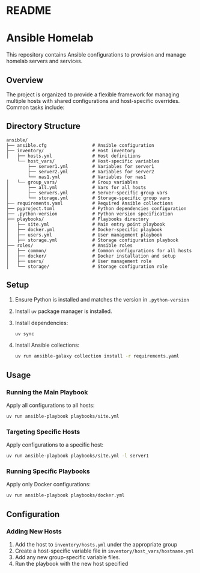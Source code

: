 # README

# Ansible Homelab

This repository contains Ansible configurations to provision and manage homelab servers and services.

## Overview

The project is organized to provide a flexible framework for managing multiple hosts with shared configurations and host-specific overrides. Common tasks include:

## Directory Structure

```
ansible/
├── ansible.cfg                 # Ansible configuration
├── inventory/                  # Host inventory
│   ├── hosts.yml               # Host definitions
    └── host_vars/              # Host-specific variables
        ├── server1.yml         # Variables for server1
        ├── server2.yml         # Variables for server2
        └── nas1.yml            # Variables for nas1
│   └── group_vars/             # Group variables
│       ├── all.yml             # Vars for all hosts
│       ├── servers.yml         # Server-specific group vars
│       └── storage.yml         # Storage-specific group vars
├── requirements.yaml           # Required Ansible collections
├── pyproject.toml              # Python dependencies configuration
├── .python-version             # Python version specification
├── playbooks/                  # Playbooks directory
│   ├── site.yml                # Main entry point playbook
│   ├── docker.yml              # Docker-specific playbook
│   ├── users.yml               # User management playbook
│   ├── storage.yml             # Storage configuration playbook
├── roles/                      # Ansible roles
│   ├── common/                 # Common configurations for all hosts
│   ├── docker/                 # Docker installation and setup
│   ├── users/                  # User management role
│   └── storage/                # Storage configuration role
```

## Setup

1. Ensure Python is installed and matches the version in `.python-version`
2. Install `uv` package manager is installed.
3. Install dependencies:
   ```bash
   uv sync
   ```

4. Install Ansible collections:
   ```bash
   uv run ansible-galaxy collection install -r requirements.yaml
   ```

## Usage

### Running the Main Playbook

Apply all configurations to all hosts:
```bash
uv run ansible-playbook playbooks/site.yml
```

### Targeting Specific Hosts

Apply configurations to a specific host:
```bash
uv run ansible-playbook playbooks/site.yml -l server1
```

### Running Specific Playbooks

Apply only Docker configurations:
```bash
uv run ansible-playbook playbooks/docker.yml
```

## Configuration

### Adding New Hosts

1. Add the host to `inventory/hosts.yml` under the appropriate group
2. Create a host-specific variable file in `inventory/host_vars/hostname.yml`
3. Add any new group-specific variable files.
4. Run the playbook with the new host specified
